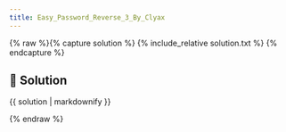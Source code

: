 ```yaml
---
title: Easy_Password_Reverse_3_By_Clyax
---
```


{% raw %}{% capture solution %}
{% include_relative solution.txt %}
{% endcapture %}

## 📝 Solution

{{ solution | markdownify }}

{% endraw %}
